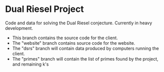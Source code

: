 # Dual Riesel Project
Code and data for solving the Dual Riesel conjecture. Currently in heavy development.

- This branch contains the source code for the client.
- The "website" branch contains source code for the website.
- The "dsrs" branch will contain data produced by computers running the client.
- The "primes" branch will contain the list of primes found by the project, and remaining k's
